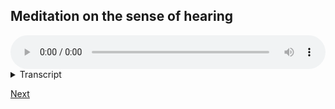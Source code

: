 ## Meditation on the sense of hearing


<audio controls style="width: 100%; max-width: 600px;">
    <source src="assets/audio/3. Sense of Hearing.mp3" type="audio/mpeg">
</audio>



<details>
<summary>Transcript</summary>

Let's spend a little time with the second sense, the sense of hearing.

Bring your attention to the auditory field, the world of sounds, all the information coming through the ear channel. 

Straight away, notice how different the sense of hearing is from the sense of sight. It's a totally different experience to seeing. 

Don't pay much attention to the things that you hear, to what the sounds are, birds, people talking, cars, but zoom out a little and pay attention to the fact of hearing, the act of hearing, the whole field of hearing. 

All the individual sounds that you hear are just part of this auditory field. 

Give your full attention to the sense of hearing. 

---


If you find it useful, note to yourself, "hearing", "sounds", "ear channel", or whatever language is useful to help bring your attention to this sense field. Use noting or labelling to support your attention when it is easily distracted from the simple act of hearing. 

---

Notice the spacial dimension of hearing, how it's three-dimensional, giving the impression of being 360 degrees around, above and below. So different from seeing, which is all upfront. 

---

This is hearing. The sense of hearing. A field of sound. The ear channel. 

---

Notice what the ear actually perceives. Hearing knows nothing about "birds" or "cars" or "dogs". It only knows high and low frequencies, loud and soft volumes, different tones. The words and labels come from the mind, not from the ear. These are two entirely different sense fields. Come back to the simple world of sounds, frequencies and tones. 

---

Close your eyes if they are open, stand still if you are moving about, and give your full attention to the field of sound. 

---

Notice how attention automatically jumps to the other senses as soon as there is a strong stimulus coming from elsewhere. Just know that it's happening and bring the mind back to hearing.

---

Notice how the ears have no off button, there's no way to close the ears other than manually sticking your fingers in them. The ears are always on, day and night. The only way to stop hearing is to stop paying attention to sound. 

---

 
Paying attention to the senses like this is a kind of "base level" or "default mode" for mindfulness. Whenever you start cultivating attention, always start with these simple exercises and build up. In time, you will become very familiar with these fields of experience and be able to distinguish them very clearly from one another. 

Come back to the sense of hearing.

---

Keep coming back to this sense of hearing. Give it your full attention. 

</details>


<a href="2.04 Sense of smell.html">Next</a>





